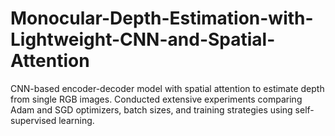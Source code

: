 # Monocular-Depth-Estimation-with-Lightweight-CNN-and-Spatial-Attention
CNN-based encoder-decoder model with spatial attention to estimate depth from single RGB images. Conducted extensive experiments comparing Adam and SGD optimizers, batch sizes, and training strategies using self-supervised learning. 
